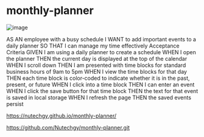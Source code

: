 # monthly-planner
![image](https://github.com/Nutechgy/monthly-planner/assets/147452378/ce0c5492-bd2b-47e3-9ff9-387e5998df2e)

AS AN employee with a busy schedule
I WANT to add important events to a daily planner
SO THAT I can manage my time effectively
Acceptance Criteria
GIVEN I am using a daily planner to create a schedule
WHEN I open the planner
THEN the current day is displayed at the top of the calendar
WHEN I scroll down
THEN I am presented with time blocks for standard business hours of 9am to 5pm
WHEN I view the time blocks for that day
THEN each time block is color-coded to indicate whether it is in the past, present, or future
WHEN I click into a time block
THEN I can enter an event
WHEN I click the save button for that time block
THEN the text for that event is saved in local storage
WHEN I refresh the page
THEN the saved events persist

 https://nutechgy.github.io/monthly-planner/

 
https://github.com/Nutechgy/monthly-planner.git
